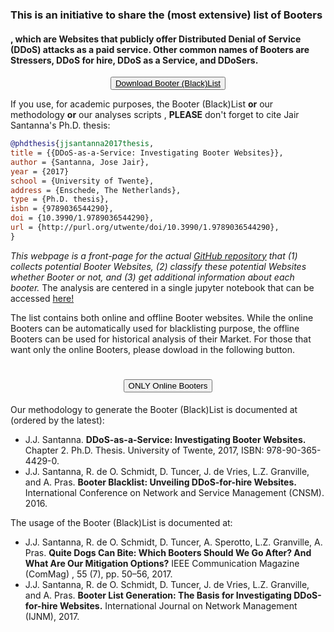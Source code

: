 <h3>This is an initiative to share the (most extensive) list of Booters</h3><h4>, which are Websites that publicly offer Distributed Denial of Service (DDoS) attacks as a paid service. Other common names of Booters are Stressers, DDoS for hire, DDoS as a Service, and DDoSers.</h4> 

 <a href="https://github.com/jjsantanna/booters_ecosystem_analysis/blob/master/booters_ecosystem_analysis.ipynb" target="_blank">
 <input type="button" value="Download Booter (Black)List" href="https://google.com" style="display: block; margin: 0 auto;"> 
 </a>
 
If you use, for academic purposes, the Booter (Black)List **or** our methodology **or** our analyses scripts , **PLEASE** don't forget to cite Jair Santanna's Ph.D. thesis:

```bibtex
@phdthesis{jjsantanna2017thesis,
title = {{DDoS-as-a-Service: Investigating Booter Websites}},
author = {Santanna, Jose Jair},
year = {2017}
school = {University of Twente},
address = {Enschede, The Netherlands},
type = {Ph.D. thesis},
isbn = {9789036544290},
doi = {10.3990/1.9789036544290},
url = {http://purl.org/utwente/doi/10.3990/1.9789036544290},
}
```

*This webpage is a front-page for the actual [GitHub repository](https://github.com/jjsantanna/booters_ecosystem_analysis) that (1) collects potential Booter Websites, (2) classify these potential Websites whether Booter or not, and (3) get additional information about each booter.* The analysis are centered in a single jupyter notebook that can be accessed <a href="https://github.com/jjsantanna/booters_ecosystem_analysis/blob/master/booters_ecosystem_analysis.ipynb" target="_blank">here!</a>

The list contains both online and offline Booter websites. While the online Booters can be automatically used for blacklisting purpose, the offline Booters can be used for historical analysis of their Market. For those that want only the online Booters, please dowload in the following button.

<h1> <input type="button" value="ONLY Online Booters" href="https://google.com" style="display: block; margin: 0 auto;"> </h1>

Our methodology to generate the Booter (Black)List is documented at (ordered by the latest):
- J.J. Santanna. **DDoS-as-a-Service: Investigating Booter Websites.** Chapter 2. Ph.D. Thesis. University of Twente, 2017, ISBN: 978-90-365-4429-0. 
- J.J. Santanna, R. de O. Schmidt, D. Tuncer, J. de Vries, L.Z. Granville, and A. Pras. **Booter Blacklist: Unveiling DDoS-for-hire Websites.** International Conference on Network and Service Management (CNSM). 2016. 

The usage of the Booter (Black)List is documented at:
- J.J. Santanna, R. de O. Schmidt, D. Tuncer, A. Sperotto, L.Z. Granville, A. Pras. **Quite Dogs Can Bite: Which Booters Should We Go After? And What Are Our Mitigation Options?** IEEE Communication Magazine (ComMag) , 55 (7), pp. 50–56, 2017.
- J.J. Santanna, R. de O. Schmidt, D. Tuncer, J. de Vries, L.Z. Granville, and A. Pras. **Booter List Generation: The Basis for Investigating DDoS-for-hire Websites.** International Journal on Network Management (IJNM), 2017.

